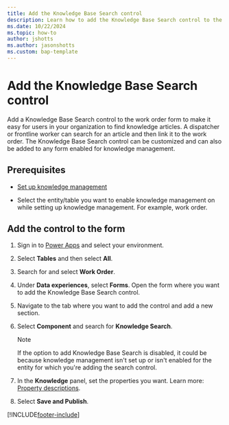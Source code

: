 ```yaml
---
title: Add the Knowledge Base Search control
description: Learn how to add the Knowledge Base Search control to the work order form in Dynamics 365 Field Service.
ms.date: 10/22/2024
ms.topic: how-to
author: jshotts
ms.author: jasonshotts
ms.custom: bap-template
---
```


# Add the Knowledge Base Search control

Add a Knowledge Base Search control to the work order form to make it easy for users in your organization to find knowledge articles. A dispatcher or frontline worker can search for an article and then link it to the work order. The Knowledge Base Search control can be customized and can also be added to any form enabled for knowledge management.

## Prerequisites  

- [Set up knowledge management](/dynamics365/customer-service/administer/set-up-knowledge-management-embedded-knowledge-search.md)
  
- Select the entity/table you want to enable knowledge management on while setting up knowledge management. For example, work order.

## Add the control to the form

1. Sign in to [Power Apps](https://make.powerapps.com/) and select your environment.

1. Select **Tables** and then select **All**.

1. Search for and select **Work Order**.

1. Under **Data experiences**, select **Forms**. Open the form where you want to add the Knowledge Base Search control.

1. Navigate to the tab where you want to add the control and add a new section.

1. Select **Component** and search for **Knowledge Search**.

   > [!Note]
   > If the option to add Knowledge Base Search is disabled, it could be because knowledge management isn't set up or isn't enabled for the entity for which you're adding the search control.

1. In the **Knowledge** panel, set the properties you want. Learn more: [Property descriptions](/dynamics365/customer-service/administer/add-knowledge-base-search-control-forms#power-apps-experience).

1. Select **Save and Publish**.

[!INCLUDE[footer-include](../includes/footer-banner.md)]

